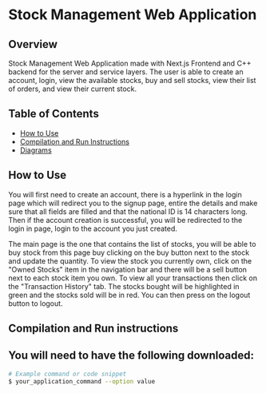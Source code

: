 # Stock Management Web Application

## Overview

Stock Management Web Application made with Next.js Frontend and C++ backend for the server and service layers. The user is able to create an account, login, view the available stocks, buy and sell stocks, view their list of orders, and view their current stock. 

## Table of Contents

- [How to Use](#how-to-use)
- [Compilation and Run Instructions](#compilation-and-run-instructions)
- [Diagrams](#diagrams)

## How to Use

You will first need to create an account, there is a hyperlink in the login page which will redirect you to the signup page, entire the details and make sure that all fields are filled and that the national ID is 14 characters long. Then if the account creation is successful, you will be redirected to the login in page, login to the account you just created. 

The main page is the one that contains the list of stocks, you will be able to buy stock from this page buy clicking on the buy button next to the stock and update the quantity. To view the stock you currently own, click on the "Owned Stocks" item in the navigation bar and there will be a sell button next to each stock item you own. To view all your transactions then click on the "Transaction History" tab. The stocks bought will be highlighted in green and the stocks sold will be in red. You can then press on the logout button to logout. 

## Compilation and Run instructions

You will need to have the following downloaded:
- 

```bash
# Example command or code snippet
$ your_application_command --option value
